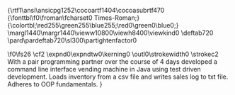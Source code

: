 {\rtf1\ansi\ansicpg1252\cocoartf1404\cocoasubrtf470
{\fonttbl\f0\froman\fcharset0 Times-Roman;}
{\colortbl;\red255\green255\blue255;\red0\green0\blue0;}
\margl1440\margr1440\vieww10800\viewh8400\viewkind0
\deftab720
\pard\pardeftab720\sl300\partightenfactor0

\f0\fs26 \cf2 \expnd0\expndtw0\kerning0
\outl0\strokewidth0 \strokec2 With a pair programming partner over the course of 4 days developed a command line interface vending machine in Java using test driven development. Loads inventory from a csv file and writes sales log to txt file. Adheres to OOP fundamentals. }